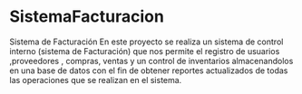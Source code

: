 # SistemaFacturacion
Sistema de Facturación 
En este proyecto se realiza un sistema de control interno (sistema de Facturación)
que nos permite el registro de usuarios ,proveedores ,  compras, ventas y un control de  inventarios
almacenandolos en una base de datos  con el fin  de obtener  reportes actualizados de todas las  operaciones 
que se realizan en el sistema.
